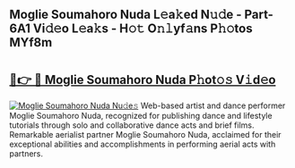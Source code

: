 ## Moglie Soumahoro Nuda L𝚎a𝚔ed N𝚞𝚍e - Part-6A1 Vi𝚍𝚎o L𝚎a𝚔s - H𝚘𝚝 O𝚗𝚕yf𝚊ns P𝚑𝚘tos MYf8m

# <h2><a href="http://kfc9rk9.oniu.top/?m=Moglie+Soumahoro+Nuda">🔗👉 🔴 Moglie Soumahoro Nuda P𝚑ot𝚘𝚜 V𝚒d𝚎o</a></h2>

[![Moglie Soumahoro Nuda Nu𝚍e𝚜](https://i.imgur.com/0qMVB7G.gif)](http://kfc9rk9.oniu.top/?m=Moglie+Soumahoro+Nuda)
Web-based artist and dance performer Moglie Soumahoro Nuda, recognized for publishing dance and lifestyle tutorials through solo and collaborative dance acts and brief films. Remarkable aerialist partner Moglie Soumahoro Nuda, acclaimed for their exceptional abilities and accomplishments in performing aerial acts with partners.  
